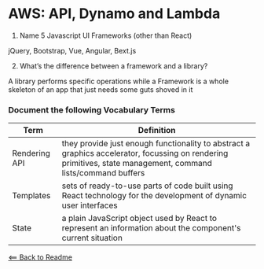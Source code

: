 # AWS: API, Dynamo and Lambda

1. Name 5 Javascript UI Frameworks (other than React)

jQuery, Bootstrap, Vue, Angular, Bext.js

2. What’s the difference between a framework and a library?

A library performs specific operations while a Framework is a whole skeleton of an app that just needs some guts shoved in it

### Document the following Vocabulary Terms

Term | Definition
-----|-----------
Rendering API | they provide just enough functionality to abstract a graphics accelerator, focussing on rendering primitives, state management, command lists/command buffers
Templates | sets of ready-to-use parts of code built using React technology for the development of dynamic user interfaces
State | a plain JavaScript object used by React to represent an information about the component's current situation

[<== Back to Readme](../README.md)
